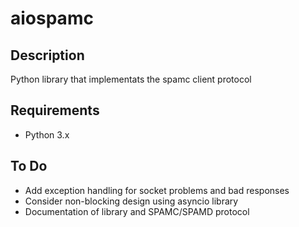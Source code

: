# aiospamc

## Description
Python library that implementats the spamc client protocol

## Requirements
* Python 3.x

## To Do
* Add exception handling for socket problems and bad responses
* Consider non-blocking design using asyncio library
* Documentation of library and SPAMC/SPAMD protocol
